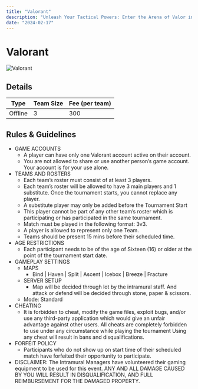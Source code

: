 ```yaml
---
title: "Valorant"
description: "Unleash Your Tactical Powers: Enter the Arena of Valor in Valorant!. Don't blink or you'll lose it!!!"
date: "2024-02-17"
---
```


# Valorant

<img src="/posters/2023/29.png" alt="Valorant" class="w-full lg:w-96 mx-auto object-cover" />

## Details

| Type   | Team Size          | Fee (per team) |
| ------ | ------------------ | -------------- |
|Offline | 3                  | 300            |

## Rules & Guidelines

-   GAME ACCOUNTS
    -   A player can have only one Valorant account active on their account.
    -   You are not allowed to share or use another person’s game account. Your
account is for your use alone.
-   TEAMS AND ROSTERS
    -   Each team’s roster must consist of at least 3 players.
    -   Each team’s roster will be allowed to have 3 main players and 1
substitute. Once the tournament starts, you cannot replace any player.
    -   A substitute player may only be added before the Tournament Start
    -   This player cannot be part of any other team’s roster which is
participating or has participated in the same tournament.
    -   Match must be played in the following format: 3v3.
    -   A player is allowed to represent only one Team.
    -   Teams should be present 15 mins before their scheduled time.
-   AGE RESTRICTIONS
    -   Each participant needs to be of the age of Sixteen (16) or older at the point
of the tournament start date.
-   GAMEPLAY SETTINGS
    -   MAPS
        -   Bind | Haven | Split | Ascent | Icebox | Breeze | Fracture
    -   SERVER SETUP
        -   Map will be decided through lot by the intramural staff. And attack or
defend will be decided through stone, paper & scissors.
    -   Mode: Standard
-   CHEATING
    -   It is forbidden to cheat, modify the game files, exploit bugs, and/or use any
third-party application which would give an unfair advantage against other
users. All cheats are completely forbidden to use under any circumstance
while playing the tournament Using any cheat will result in bans and
disqualifications.
-   FORFEIT POLICY
    -   Participants who do not show up on start time of their scheduled match have
forfeited their opportunity to participate.
-   DISCLAIMER: The Intramural Managers have volunteered their gaming
equipment to be used for this event. ANY AND ALL DAMAGE CAUSED BY YOU
WILL RESULT IN DISQUALIFICATION, AND FULL REIMBURSEMENT FOR THE
DAMAGED PROPERTY.